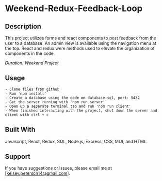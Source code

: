 # Weekend-Redux-Feedback-Loop

## Description

This project utilizes forms and react components to post feedback from the user to a database. An admin view is available using the navigation menu at the top. React and redux were methods used to elevate the organization of components in the code.

_Duration: Weekend Project_

## Usage
    - Clone files from github
    - Run 'npm install'
    - Create a database using the code on database.sql, port: 5432
    - Get the server running with 'npm run server'
    - Open up a separate terminal tab and run 'npm run client'
    - When finished interacting with the project, shut down the server and client with ctrl + c

## Built With
Javascript, React, Redux, SQL, Node.js, Express, CSS, MUI, and HTML.

## Support
If you have suggestions or issues, please email me at [kelsey.peterson14@gmail.com].
